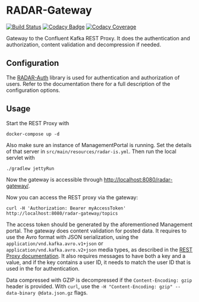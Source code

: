 # RADAR-Gateway

[![Build Status](https://travis-ci.org/RADAR-CNS/RADAR-Gateway.svg?branch=master)](https://travis-ci.org/RADAR-CNS/RADAR-Gateway)
[![Codacy Badge](https://api.codacy.com/project/badge/Grade/79b2380112c5451181367ae16e112025)](https://www.codacy.com/app/RADAR-CNS/RADAR-Gateway?utm_source=github.com&amp;utm_medium=referral&amp;utm_content=RADAR-CNS/RADAR-Gateway&amp;utm_campaign=Badge_Grade)
[![Codacy Coverage](https://api.codacy.com/project/badge/Coverage/79b2380112c5451181367ae16e112025)](https://www.codacy.com/app/RADAR-CNS/RADAR-Gateway?utm_source=github.com&amp;utm_medium=referral&amp;utm_content=RADAR-CNS/RADAR-Gateway&amp;utm_campaign=Badge_Coverage)

Gateway to the Confluent Kafka REST Proxy. It does the authentication and authorization, content 
validation and decompression if needed.

## Configuration

The [RADAR-Auth] library is used for authentication and authorization of users. Refer to the documentation there for a full description of the configuration options.

## Usage

Start the REST Proxy with

```shell
docker-compose up -d
```

Also make sure an instance of ManagementPortal is running. Set the details of that server in `src/main/resources/radar-is.yml`. Then run the local servlet with

```shell
./gradlew jettyRun
```

Now the gateway is accessible through <http://localhost:8080/radar-gateway/>.

Now you can access the REST proxy via the gateway:
```shell
curl -H 'Authorization: Bearer myAccessToken' http://localhost:8080/radar-gateway/topics
```

The access token should be generated by the aforementioned Management portal.  The gateway does content validation for posted data. It requires to use the Avro format with JSON serialization, using the `application/vnd.kafka.avro.v1+json` or `application/vnd.kafka.avro.v2+json` media types, as described in the [REST Proxy documentation].  It also requires messages to have both a key and a value, and if the key contains a user ID, it needs to match the user ID that is used in the for authentication.

Data compressed with GZIP is decompressed if the `Content-Encoding: gzip` header is provided. With
`curl`, use the `-H "Content-Encoding: gzip" --data-binary @data.json.gz` flags.

[REST Proxy documentation]: http://docs.confluent.io/3.0.0/kafka-rest/docs/intro.html#produce-and-consume-avro-messages
[RADAR-Auth]: https://github.com/RADAR-CNS/ManagementPortal/tree/dev/radar-auth
